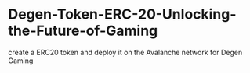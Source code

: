 # Degen-Token-ERC-20-Unlocking-the-Future-of-Gaming
create a ERC20 token and deploy it on the Avalanche network for Degen Gaming
